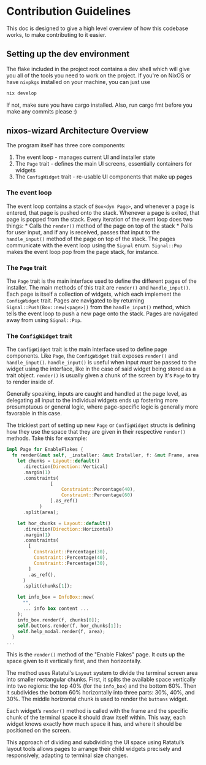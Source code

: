 # Contribution Guidelines

This doc is designed to give a high level overview of how this codebase works, to make contributing to it easier.

## Setting up the dev environment

The flake included in the project root contains a dev shell which will give you all of the tools you need to work on the project. If you're on NixOS or have `nixpkgs` installed on your machine, you can just use
```bash
nix develop
```

If not, make sure you have cargo installed. Also, run cargo fmt before you make any commits please :)

## nixos-wizard Architecture Overview

The program itself has three core components: 

1. The event loop - manages current UI and installer state 
2. The `Page` trait - defines the main UI screens, essentially containers for widgets 
3. The `ConfigWidget` trait - re-usable UI components that make up pages 

### The event loop
The event loop contains a stack of `Box<dyn Page>`, and whenever a page is entered, that page is pushed onto the stack. Whenever a page is exited, that page is popped from the stack. Every iteration of the event loop does two things:
	* Calls the `render()` method of the page on top of the stack
	* Polls for user input, and if any is received, passes that input to the `handle_input()` method of the page on top of the stack.
The pages communicate with the event loop using the `Signal` enum. `Signal::Pop` makes the event loop pop from the page stack, for instance.

### The `Page` trait
The `Page` trait is the main interface used to define the different pages of the installer. The main methods of this trait are `render()` and `handle_input()`. Each page is itself a collection of widgets, which each implement the `ConfigWidget` trait. Pages are navigated to by returning `Signal::Push(Box::new(<page>))` from the `handle_input()` method, which tells the event loop to push a new page onto the stack. Pages are navigated away from using `Signal::Pop`.

### The `ConfigWidget` trait
The `ConfigWidget` trait is the main interface used to define page components. Like `Page`, the `ConfigWidget` trait exposes `render()` and `handle_input()`. `handle_input()` is useful when input *must* be passed to the widget using the interface, like in the case of said widget being stored as a trait object. `render()` is usually given a chunk of the screen by it's `Page` to try to render inside of.

Generally speaking, inputs are caught and handled at the page level, as delegating all input to the individual widgets ends up fostering more presumptuous or general logic, where page-specific logic is generally more favorable in this case.

The trickiest part of setting up new `Page` or `ConfigWidget` structs is defining how they use the space that they are given in their respective `render()` methods. Take this for example:

```rust
impl Page for EnableFlakes {
  fn render(&mut self, _installer: &mut Installer, f: &mut Frame, area: Rect) {
    let chunks = Layout::default()
      .direction(Direction::Vertical)
      .margin(1)
      .constraints(
				[
					Constraint::Percentage(40),
					Constraint::Percentage(60)
				].as_ref()
			)
      .split(area);

    let hor_chunks = Layout::default()
      .direction(Direction::Horizontal)
      .margin(1)
      .constraints(
        [
          Constraint::Percentage(30),
          Constraint::Percentage(40),
          Constraint::Percentage(30),
        ]
        .as_ref(),
      )
      .split(chunks[1]);

    let info_box = InfoBox::new(
      "",
      ... info box content ...
    );
    info_box.render(f, chunks[0]);
    self.buttons.render(f, hor_chunks[1]);
    self.help_modal.render(f, area);
  }
...
```

This is the `render()` method of the "Enable Flakes" page. It cuts up the space given to it vertically first, and then horizontally.

The method uses Ratatui's `Layout` system to divide the terminal screen area into smaller rectangular chunks. First, it splits the available space vertically into two regions: the top 40% (for the `info_box`) and the bottom 60%. Then it subdivides the bottom 60% horizontally into three parts: 30%, 40%, and 30%. The middle horizontal chunk is used to render the `buttons` widget.

Each widget’s `render()` method is called with the frame and the specific chunk of the terminal space it should draw itself within. This way, each widget knows exactly how much space it has, and where it should be positioned on the screen.

This approach of dividing and subdividing the UI space using Ratatui’s layout tools allows pages to arrange their child widgets precisely and responsively, adapting to terminal size changes.

